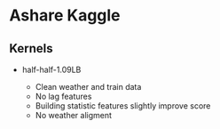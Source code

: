 # Ashare Kaggle

## Kernels
- half-half-1.09LB

    - Clean weather and train data
    - No lag features
    - Building statistic features slightly improve score
    - No weather aligment